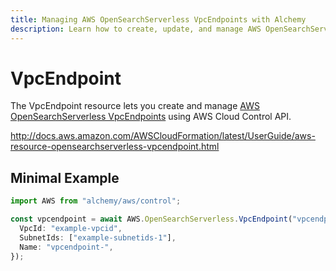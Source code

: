 ```yaml
---
title: Managing AWS OpenSearchServerless VpcEndpoints with Alchemy
description: Learn how to create, update, and manage AWS OpenSearchServerless VpcEndpoints using Alchemy Cloud Control.
---
```


# VpcEndpoint

The VpcEndpoint resource lets you create and manage [AWS OpenSearchServerless VpcEndpoints](https://docs.aws.amazon.com/opensearchserverless/latest/userguide/) using AWS Cloud Control API.

http://docs.aws.amazon.com/AWSCloudFormation/latest/UserGuide/aws-resource-opensearchserverless-vpcendpoint.html

## Minimal Example

```ts
import AWS from "alchemy/aws/control";

const vpcendpoint = await AWS.OpenSearchServerless.VpcEndpoint("vpcendpoint-example", {
  VpcId: "example-vpcid",
  SubnetIds: ["example-subnetids-1"],
  Name: "vpcendpoint-",
});
```

